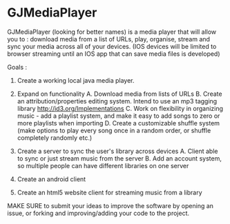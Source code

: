 # GJMediaPlayer
GJMediaPlayer (looking for better names) is a media player that will allow you to : download media from a list of URLs, play, organise, stream and sync your media across all of your devices. (IOS devices will be limited to browser streaming until an IOS app that can save media files is developed)

Goals :

1. Create a working local java media player.

2. Expand on functionality
    A. Download media from lists of URLs
    B. Create an attribution/properties editing system. Intend to use an mp3 tagging library http://id3.org/Implementations
    C. Work on flexibility in organizing music - add a playlist system, and make it easy to add songs to zero or more playlists when importing 
    D. Create a customizable shuffle system (make options to play every song once in a random order, or shuffle completely randomly etc.)

3. Create a server to sync the user's library across devices
    A. Client able to sync or just stream music from the server
    B. Add an account system, so multiple people can have different libraries on one server

4. Create an android client

5. Create an html5 website client for streaming music from a library



MAKE SURE to submit your ideas to improve the software by opening an issue, or forking and improving/adding your code to the project.
